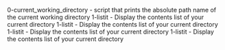 0-current_working_directory - script that prints the absolute path name of the current working directory
1-listit - Display the contents list of your current directory
1-listit - Display the contents list of your current directory
1-listit - Display the contents list of your current directory
1-listit - Display the contents list of your current directory
